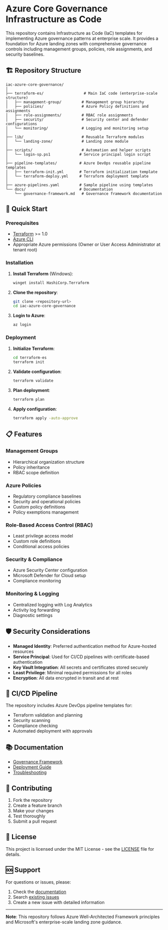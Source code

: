 # Azure Core Governance Infrastructure as Code

This repository contains Infrastructure as Code (IaC) templates for implementing Azure governance patterns at enterprise scale. It provides a foundation for Azure landing zones with comprehensive governance controls including management groups, policies, role assignments, and security baselines.

## 🏗️ Repository Structure

```
iac-azure-core-governance/
│
├── terraform-es/                  # Main IaC code (enterprise-scale structure)
│   ├── management-group/         # Management group hierarchy
│   ├── policies/                 # Azure Policy definitions and assignments
│   ├── role-assignments/         # RBAC role assignments
│   ├── security/                 # Security center and defender configurations
│   └── monitoring/               # Logging and monitoring setup
│
├── lib/                          # Reusable Terraform modules
│   └── landing-zone/             # Landing zone module
│
├── scripts/                      # Automation and helper scripts
│   └── login-sp.ps1             # Service principal login script
│
├── pipeline-templates/          # Azure DevOps reusable pipeline templates
│   ├── terraform-init.yml       # Terraform initialization template
│   └── terraform-deploy.yml     # Terraform deployment template
│
├── azure-pipelines.yaml         # Sample pipeline using templates
└── docs/                        # Documentation
    └── governance-framework.md   # Governance framework documentation
```

## 🚀 Quick Start

### Prerequisites

- [Terraform](https://developer.hashicorp.com/terraform/downloads) >= 1.0
- [Azure CLI](https://docs.microsoft.com/en-us/cli/azure/install-azure-cli)
- Appropriate Azure permissions (Owner or User Access Administrator at tenant root)

### Installation

1. **Install Terraform** (Windows):
   ```bash
   winget install HashiCorp.Terraform
   ```

2. **Clone the repository**:
   ```bash
   git clone <repository-url>
   cd iac-azure-core-governance
   ```

3. **Login to Azure**:
   ```bash
   az login
   ```

### Deployment

1. **Initialize Terraform**:
   ```bash
   cd terraform-es
   terraform init
   ```

2. **Validate configuration**:
   ```bash
   terraform validate
   ```

3. **Plan deployment**:
   ```bash
   terraform plan
   ```

4. **Apply configuration**:
   ```bash
   terraform apply -auto-approve
   ```

## 📋 Features

### Management Groups
- Hierarchical organization structure
- Policy inheritance
- RBAC scope definition

### Azure Policies
- Regulatory compliance baselines
- Security and operational policies
- Custom policy definitions
- Policy exemptions management

### Role-Based Access Control (RBAC)
- Least privilege access model
- Custom role definitions
- Conditional access policies

### Security & Compliance
- Azure Security Center configuration
- Microsoft Defender for Cloud setup
- Compliance monitoring

### Monitoring & Logging
- Centralized logging with Log Analytics
- Activity log forwarding
- Diagnostic settings

## 🛡️ Security Considerations

- **Managed Identity**: Preferred authentication method for Azure-hosted resources
- **Service Principal**: Used for CI/CD pipelines with certificate-based authentication
- **Key Vault Integration**: All secrets and certificates stored securely
- **Least Privilege**: Minimal required permissions for all roles
- **Encryption**: All data encrypted in transit and at rest

## 🔄 CI/CD Pipeline

The repository includes Azure DevOps pipeline templates for:
- Terraform validation and planning
- Security scanning
- Compliance checking
- Automated deployment with approvals

## 📚 Documentation

- [Governance Framework](docs/governance-framework.md)
- [Deployment Guide](docs/deployment-guide.md)
- [Troubleshooting](docs/troubleshooting.md)

## 🤝 Contributing

1. Fork the repository
2. Create a feature branch
3. Make your changes
4. Test thoroughly
5. Submit a pull request

## 📄 License

This project is licensed under the MIT License - see the [LICENSE](LICENSE) file for details.

## 🆘 Support

For questions or issues, please:
1. Check the [documentation](docs/)
2. Search [existing issues](../../issues)
3. Create a new issue with detailed information

---

**Note**: This repository follows Azure Well-Architected Framework principles and Microsoft's enterprise-scale landing zone guidance.
